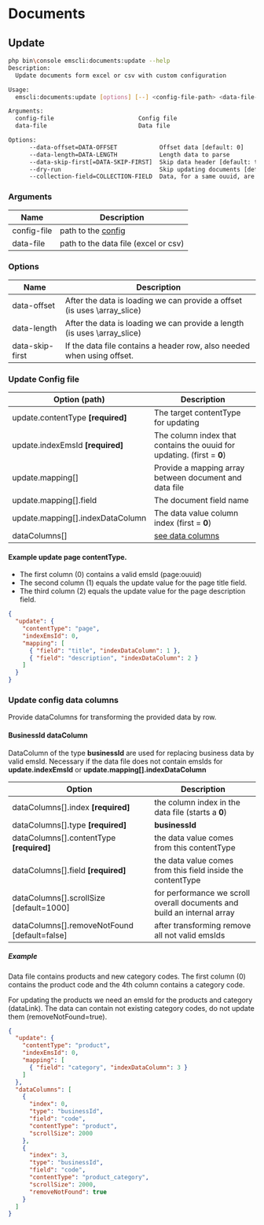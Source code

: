 # Documents

## Update

```bash
php bin\console emscli:documents:update --help
Description:
  Update documents form excel or csv with custom configuration

Usage:
  emscli:documents:update [options] [--] <config-file-path> <data-file-path>

Arguments:
  config-file                        Config file
  data-file                          Data file

Options:
      --data-offset=DATA-OFFSET            Offset data [default: 0]
      --data-length=DATA-LENGTH            Length data to parse
      --data-skip-first[=DATA-SKIP-FIRST]  Skip data header [default: true]
      --dry-run                            Skip updating documents [default: false]
      --collection-field=COLLECTION-FIELD  Data, for a same ouuid, are saved as collection for the given field
```

### Arguments

| Name        | Description                               |
|-------------|-------------------------------------------|
| config-file | path to the [config](#update-config-file) |
| data-file   | path to the data file (excel or csv)      |

### Options

| Name            | Description                                                              |
|-----------------|--------------------------------------------------------------------------|
| data-offset     | After the data is loading we can provide a offset (is uses \array_slice) |
| data-length     | After the data is loading we can provide a length (is uses \array_slice) |   
| data-skip-first | If the data file contains a header row, also needed when using offset.   |

### Update Config file

| Option (path)                     | Description                                                            |
|-----------------------------------|------------------------------------------------------------------------|
| update.contentType **[required]** | The target contentType for updating                                    |
| update.indexEmsId **[required]**  | The column index that contains the ouuid for updating. (first = **0**) |
| update.mapping[]                  | Provide a mapping array between document and data file                 |
| update.mapping[].field            | The document field name                                                |
| update.mapping[].indexDataColumn  | The data value column index (first = **0**)                            |
| dataColumns[]                     | [see data columns](#update-config-data-columns)                        |

#### Example update page contentType.
- The first column (0) contains a valid emsId (page:ouuid)
- The second column (1) equals the update value for the page title field.
- The third column (2) equals the update value for the page description field.

```json
{
  "update": {
    "contentType": "page",
    "indexEmsId": 0,
    "mapping": [
      { "field": "title", "indexDataColumn": 1 },
      { "field": "description", "indexDataColumn": 2 }
    ]
  }
}
```

### Update config data columns

Provide dataColumns for transforming the provided data by row.

#### BusinessId dataColumn

DataColumn of the type **businessId** are used for replacing business data by valid emsId.
Necessary if the data file does not contain emsIds for **update.indexEmsId** or **update.mapping[].indexDataColumn**

| Option                                       | Description                                                             |
|----------------------------------------------|-------------------------------------------------------------------------|
| dataColumns[].index **[required]**           | the column index in the data file (starts a **0**)                      |
| dataColumns[].type **[required]**            | **businessId**                                                          |
| dataColumns[].contentType **[required]**     | the data value comes from this contentType                              |
| dataColumns[].field **[required]**           | the data value comes from this field inside the contentType             |
| dataColumns[].scrollSize [default=1000]      | for performance we scroll overall documents and build an internal array |
| dataColumns[].removeNotFound [default=false] | after transforming remove all not valid emsIds                          |


##### Example

Data file contains products and new category codes.
The first column (0) contains the product code and the 4th column contains a category code.

For updating the products we need an emsId for the products and category (dataLink).
The data can contain not existing category codes, do not update them (removeNotFound=true).

```json
{
  "update": {
    "contentType": "product",
    "indexEmsId": 0,
    "mapping": [
      { "field": "category", "indexDataColumn": 3 }
    ]
  },
  "dataColumns": [
    {
      "index": 0,
      "type": "businessId",
      "field": "code",
      "contentType": "product",
      "scrollSize": 2000
    },
    {
      "index": 3,
      "type": "businessId",
      "field": "code",
      "contentType": "product_category",
      "scrollSize": 2000,
      "removeNotFound": true
    }
  ]
}
```




